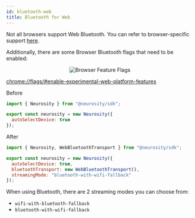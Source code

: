 ```yaml
---
id: bluetooth-web
title: Bluetooth for Web
---
```


Not all browsers support Web Bluetooth. You can refer to browser-specific support [here](https://caniuse.com/web-bluetooth).

Additionally, there are some Browser Bluetooth flags that need to be enabled:

<p align="center">
  <img alt="Browser Feature Flags" src="/img/api/web-bluetooth-browser-flags.png" />
</p>

[chrome://flags/#enable-experimental-web-platform-features](chrome://flags/#enable-experimental-web-platform-features)

Before

```jsx
import { Neurosity } from "@neurosity/sdk";

export const neurosity = new Neurosity({
  autoSelectDevice: true
});
```

After

```jsx
import { Neurosity, WebBluetoothTransport } from "@neurosity/sdk";

export const neurosity = new Neurosity({
  autoSelectDevice: true,
  bluetoothTransport: new WebBluetoothTransport(),
  streamingMode: "bluetooth-with-wifi-fallback"
});
```

When using Bluetooth, there are 2 streaming modes you can choose from:

- `wifi-with-bluetooth-fallback`
- `bluetooth-with-wifi-fallback`
